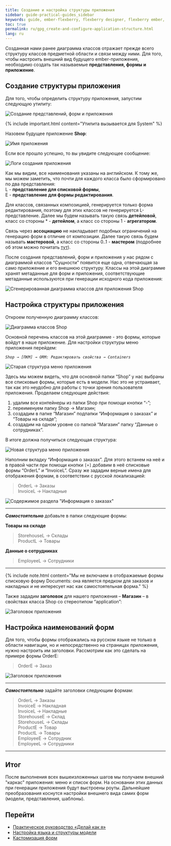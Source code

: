 ```yaml
---
title: Создание и настройка структуры приложения
sidebar: guide-practical-guides_sidebar
keywords: guide, ember-flexberry, flexberry designer, flexberry ember, диаграмма классов, приложение, списковая форма, форма редактирования, детейл
toc: true
permalink: ru/gpg_create-and-configure-application-structure.html
lang: ru
---
```


Созданная нами ранее диаграмма классов отражает прежде всего структуру классов предметной области и связи между ними. Для того, чтобы настроить внешний вид будущего ember-приложения, необходимо создать так называемые **представления, формы и приложение**.

## Создание  структуры приложения

Для того, чтобы определить структуру приложения, запустим следующую утилиту:

![Создание представлений, форм и приложения](/images/pages/guides/flexberry-ember/2-1-create-and-configure-application-structure/2-1-1.png)

{% include important.html content="Утилита вызывается для System" %}

Назовем будущее приложение **Shop**:

![Имя приложения](/images/pages/guides/flexberry-ember/2-1-create-and-configure-application-structure/2-1-2.png)

Если все прошло успешно, то вы увидите следующее сообщение:

![Логи создания приложения](/images/pages/guides/flexberry-ember/2-1-create-and-configure-application-structure/2-1-3.png)

Как мы видим, все наименования указаны на английском. К тому же, мы можем заметить, что почти для каждого класса было сформировано по два представления:  
L - **представление для списковой формы**,  
E - **представление для формы редактирования**.

Для классов, связанных композицией, генерируется только форма редактирования, поэтому для этих классов не генерируется L-представление. Далее мы будем называть такую связь **детейловой**, класс со стороны * - **детейлом**, а класс со стороны 1 - **агрегатором**.

Связь через **ассоциацию** не накладывает подобных ограничений на генерацию форм в отличие от композиции. Далее такую связь будем называть **мастеровой**, а класс со стороны 0..1 - **мастером** (подробнее об этом можно почитать [тут](https://flexberry.github.io/ru/fd_key-concepts.html)).

После создания представлений, форм и приложения у нас рядом с диаграммой классов “Сущности” появится еще одна, отвечающая за само приложение и его внешнюю структуру. Классы на этой диаграмме хранят метаданные для форм и приложения, соответствующие метаданные используются при генерации исходного кода приложения:

![Сгенерированная диаграмма классов для приложения Shop](/images/pages/guides/flexberry-ember/2-1-create-and-configure-application-structure/2-1-4.png)

## Настройка структуры приложения

Откроем полученную диаграмму классов:

![Диаграмма классов Shop](/images/pages/guides/flexberry-ember/2-1-create-and-configure-application-structure/2-1-5.png)

Основной перечень классов на этой диаграмме - это формы, которые войдут в наше приложение. Для настройки структуры меню приложения перейдем:

*`Shop → [ПКМ] → ORM: Редактировать свойства → Containers`*

![Старая структура меню приложения](/images/pages/guides/flexberry-ember/2-1-create-and-configure-application-structure/2-1-6.png)

Здесь мы можем видеть, что для основной папки “Shop” у нас выбраны все списковые формы, которые есть в модели. Нас это не устраивает, так как это неудобно для работы с точки зрения пользователя приложения. Проделаем следующие действия:

1. удалим все контейнеры из папки Shop при помощи кнопки “-”;
2. переименуем папку Shop → Магазин;
3. создадим в папке “Магазин” подпапки “Информация о заказах” и “Товары на складе”;
4. создадим на одном уровне со папкой “Магазин” папку “Данные о сотрудниках”.

В итоге должна получиться следующая структура:

![Новая структура меню приложения](/images/pages/guides/flexberry-ember/2-1-create-and-configure-application-structure/2-1-7.png)

Наполним вкладку “Информация о заказах”. Для этого встанем на неё и в правой части при помощи кнопки `[+]` добавим в неё списковые формы “OrderL” и “InvoiceL”. Сразу же зададим верные имена для отображения формам, в соответствии с русской локализацией:

> OrderL → Заказы  
> InvoiceL → Накладные

![Содержимое раздела "Информация о заказах"](/images/pages/guides/flexberry-ember/2-1-create-and-configure-application-structure/2-1-8.png)

---

**_Самостоятельно_** добавьте в папки следующие формы:

**Товары на складе**
> StorehouseL → Склады  
> ProductL → Товары

**Данные о сотрудниках**
> EmployeeL →  Сотрудники  

---

{% include note.html content="Мы не включаем в отображаемые формы списковую форму Documents: она является предком для заказов и накладных и не интересует нас как самостоятельная форма." %}

Также зададим **заголовок** для нашего приложения – **Магазин** – в свойствах класса Shop со стереотипом “application”:

![Заголовок приложения](/images/pages/guides/flexberry-ember/2-1-create-and-configure-application-structure/2-1-9.png)

## Настройка наименований форм

Для того, чтобы формы отображались на русском языке не только в области навигации, но и непосредственно на страницах приложения, нужно настроить им заголовки. Рассмотрим как это сделать на примере формы OrderE:

> OrderE → Заказ  

![Заголовок приложения](/images/pages/guides/flexberry-ember/2-1-create-and-configure-application-structure/2-1-10.png)

---

**_Самостоятельно_** задайте заголовки следующим формам:

> OrderL → Заказы  
> InvoiceE → Накладная  
> InvoiceL → Накладные  
> StorehouseE → Склад  
> StorehouseL → Склады  
> ProductE → Товар  
> ProductL →  Товары  
> EmployeeE → Сотрудник  
> EmployeeL → Сотрудники

---

## Итог

После выполнения всех вышеизложенных шагов мы получаем внешний "каркас" приложения: меню и список форм. На основании этих данных при генерации приложения будут выстроены роуты. Дальнейшие преобразования коснутся настройки внешнего вида самих форм (модели, представления, шаблоны).

## Перейти

* [Практическое руководство  «Делай как я»](gpg_landing-page.html) <i class="fa fa-arrow-up" aria-hidden="true"></i>
* [Настройка языка и структуры модели](gpg_setting-language-and-structure.html) <i class="fa fa-arrow-left" aria-hidden="true"></i>
* [Кастомизация форм](gpg_customize-forms.html) <i class="fa fa-arrow-right" aria-hidden="true"></i>